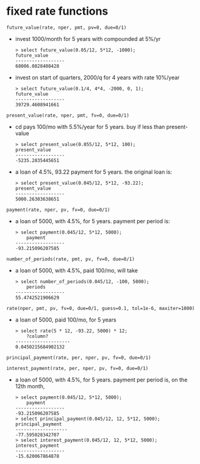 # fixed rate functions

`future_value(rate, nper, pmt, pv=0, due=0/1)`

<!--
> create or replace function future_value(
>     rate double precision,
>     nper double precision,
>     pmt double precision default 0,
>     pv double precision default 0,
>     due int default 0) -- end: 0, begin: 1
> returns double precision as $$
>     import numpy as np
>     return np.fv(rate, nper, pmt, pv, due)
> $$ language plpython3u;
-->

- invest 1000/month for 5 years with compounded at 5%/yr
    ```
    > select future_value(0.05/12, 5*12, -1000);
    future_value
    ------------------
    68006.0828408428
    ```

- invest on start of quarters, 2000/q for 4 years with rate 10%/year
    ```
    > select future_value(0.1/4, 4*4, -2000, 0, 1);
    future_value
    ------------------
    39729.4608941661
    ```

`present_value(rate, nper, pmt, fv=0, due=0/1)`

<!--
> create or replace function present_value(
>   rate double precision,
>   nper double precision,
>   pmt double precision,
>   fv double precision default 0,
>   due int default 0) -- end: 0, begin: 1
> returns double precision as $$
>   import numpy as np
>   return np.pv(rate, nper, pmt, fv, due)
> $$ language plpython3u;
-->


- cd pays 100/mo with 5.5%/year for 5 years. buy if less than present-value
    ```
    > select present_value(0.055/12, 5*12, 100);
    present_value
    ------------------
    -5235.2835445651
    ```

- a loan of 4.5%, 93.22 payment for 5 years. the original loan is:
    ```
    > select present_value(0.045/12, 5*12, -93.22);
    present_value
    ------------------
    5000.26303638651
    ```

`payment(rate, nper, pv, fv=0, due=0/1)`

<!--
> create or replace function payment(
>   rate double precision,
>   nper double precision,
>   pv double precision,
>   fv double precision default 0,
>   due int default 0) -- end: 0, begin: 1
> returns double precision as $$
>   import numpy as np
>   return np.pmt(rate, nper, pv, fv, due)
> $$ language plpython3u;
-->

- a loan of 5000, with 4.5%, for 5 years. payment per period is:
    ```
    > select payment(0.045/12, 5*12, 5000);
        payment
    ------------------
    -93.215096207585
    ```

`number_of_periods(rate, pmt, pv, fv=0, due=0/1)`

<!--
> create or replace function number_of_periods (
>   rate double precision,
>   pmt double precision,
>   pv double precision,
>   fv double precision default 0,
>   due int default 0) -- end: 0, begin: 1
> returns double precision as $$
>   import numpy as np
>   return np.nper(rate, pmt, pv, fv, due)
> $$ language plpython3u;
-->

- a loan of 5000, with 4.5%, paid 100/mo, will take
    ```
    > select number_of_periods(0.045/12, -100, 5000);
        periods
    ------------------
    55.4742521906629
    ```
`rate(nper, pmt, pv, fv=0, due=0/1, guess=0.1, tol=1e-6, maxiter=1000)`
<!--
> create or replace function rate (
>   nper double precision,
>   pmt double precision,
>   pv double precision,
>   fv double precision default 0,
>   due int default 0, -- end: 0, begin: 1
>   guess double precision default 0.1,
>   tol double precision default 1e-6,
>   maxiter int default 1000)
> returns double precision as $$
>   import numpy as np
>   return np.rate(nper, pmt, pv, fv, due, guess, tol, maxiter)
> $$ language plpython3u;
-->

- a loan of 5000, paid 100/mo, for 5 years
    ```
    > select rate(5 * 12, -93.22, 5000) * 12;
        ?column?
    --------------------
    0.0450215684902132
    ```

`principal_payment(rate, per, nper, pv, fv=0, due=0/1)`
<!--
> create or replace function principal_payment(
>     rate double precision,
>     per double precision,
>     nper double precision,
>     pv double precision,
>     fv double precision default 0,
>     due int default 0) -- end: 0, begin: 1
> returns double precision as $$
>     import numpy as np
>     return np.ppmt(rate, per, nper, pv, fv, due)
> $$ language plpython3u;
-->
`interest_payment(rate, per, nper, pv, fv=0, due=0/1)`
<!--
> create or replace function interest_payment(
>   rate double precision,
>   per double precision,
>   nper double precision,
>   pv double precision,
>   fv double precision default 0,
>   due int default 0) -- end: 0, begin: 1
> returns double precision as $$
>   import numpy as np
>   return np.ipmt(rate, per, nper, pv, fv, due)
> $$ language plpython3u;
-->

- a loan of 5000, with 4.5%, for 5 years. payment per period is, on the 12th month,
    ```
    > select payment(0.045/12, 5*12, 5000);
        payment
    ------------------
    -93.215096207585
    > select principal_payment(0.045/12, 12, 5*12, 5000);
    principal_payment
    -------------------
    -77.595028342707
    > select interest_payment(0.045/12, 12, 5*12, 5000);
    interest_payment
    ------------------
    -15.620067864878
    ```
